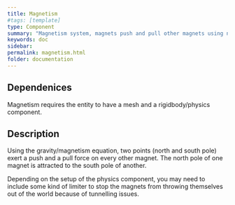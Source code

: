 ```yaml
---
title: Magnetism
#tags: [template]
type: Component
summary: "Magnetism system, magnets push and pull other magnets using north and south poles."
keywords: doc
sidebar: 
permalink: magnetism.html
folder: documentation
---
```


## Dependenices

Magnetism requires the entity to have a mesh and a rigidbody/physics component.

## Description

Using the gravity/magnetism equation, two points (north and south pole) exert a push and a pull force on every other magnet. The north pole of one magnet is attracted to the south pole of another.

Depending on the setup of the physics component, you may need to include some kind of limiter to stop the magnets from throwing themselves out of the world because of tunnelling issues.
